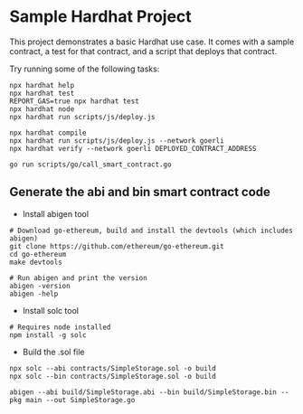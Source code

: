 # Sample Hardhat Project

This project demonstrates a basic Hardhat use case. It comes with a sample contract, a test for that contract, and a script that deploys that contract.

Try running some of the following tasks:

```shell
npx hardhat help
npx hardhat test
REPORT_GAS=true npx hardhat test
npx hardhat node
npx hardhat run scripts/js/deploy.js

npx hardhat compile
npx hardhat run scripts/js/deploy.js --network goerli
npx hardhat verify --network goerli DEPLOYED_CONTRACT_ADDRESS
```

```
go run scripts/go/call_smart_contract.go
```

## Generate the abi and bin smart contract code
- Install abigen tool
```
# Download go-ethereum, build and install the devtools (which includes abigen)
git clone https://github.com/ethereum/go-ethereum.git
cd go-ethereum
make devtools

# Run abigen and print the version
abigen -version
abigen -help
```

- Install solc tool
```
# Requires node installed
npm install -g solc
```

- Build the .sol file
```
npx solc --abi contracts/SimpleStorage.sol -o build
npx solc --bin contracts/SimpleStorage.sol -o build

abigen --abi build/SimpleStorage.abi --bin build/SimpleStorage.bin --pkg main --out SimpleStorage.go
```
